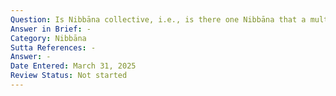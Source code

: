 ```yaml
---
Question: Is Nibbāna collective, i.e., is there one Nibbāna that a multitude attain?
Answer in Brief: -
Category: Nibbāna
Sutta References: -
Answer: -
Date Entered: March 31, 2025
Review Status: Not started
---
```

